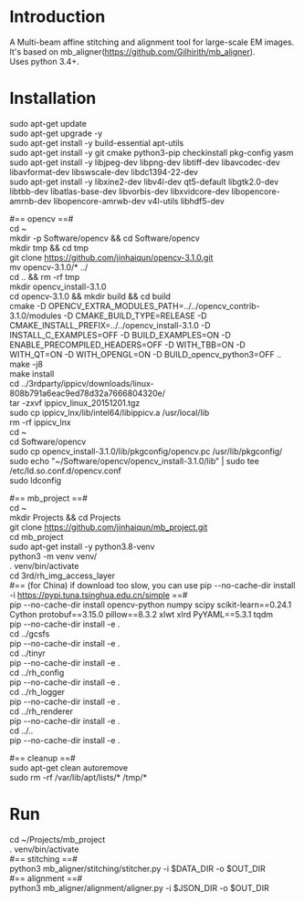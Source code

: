# Introduction
A Multi-beam affine stitching and alignment tool for large-scale EM images. It's based on mb_aligner(https://github.com/Gilhirith/mb_aligner).  
Uses python 3.4+.

# Installation
sudo apt-get update  
sudo apt-get upgrade -y  
sudo apt-get install -y build-essential apt-utils  
sudo apt-get install -y git cmake python3-pip checkinstall pkg-config yasm  
sudo apt-get install -y libjpeg-dev libpng-dev libtiff-dev libavcodec-dev libavformat-dev libswscale-dev libdc1394-22-dev  
sudo apt-get install -y libxine2-dev libv4l-dev qt5-default libgtk2.0-dev libtbb-dev libatlas-base-dev libvorbis-dev libxvidcore-dev libopencore-amrnb-dev libopencore-amrwb-dev v4l-utils libhdf5-dev  

#== opencv ==#  
cd ~  
mkdir -p Software/opencv && cd Software/opencv  
mkdir tmp && cd tmp  
git clone https://github.com/jinhaiqun/opencv-3.1.0.git  
mv opencv-3.1.0/* ../  
cd .. && rm -rf tmp  
mkdir opencv_install-3.1.0  
cd opencv-3.1.0 && mkdir build && cd build  
cmake -D OPENCV_EXTRA_MODULES_PATH=../../opencv_contrib-3.1.0/modules -D CMAKE_BUILD_TYPE=RELEASE -D CMAKE_INSTALL_PREFIX=../../opencv_install-3.1.0 -D INSTALL_C_EXAMPLES=OFF -D BUILD_EXAMPLES=ON -D ENABLE_PRECOMPILED_HEADERS=OFF -D WITH_TBB=ON -D WITH_QT=ON -D WITH_OPENGL=ON -D BUILD_opencv_python3=OFF ..  
make -j8  
make install  
cd ../3rdparty/ippicv/downloads/linux-808b791a6eac9ed78d32a7666804320e/  
tar -zxvf ippicv_linux_20151201.tgz  
sudo cp ippicv_lnx/lib/intel64/libippicv.a /usr/local/lib  
rm -rf ippicv_lnx  
cd ~  
cd Software/opencv  
sudo cp opencv_install-3.1.0/lib/pkgconfig/opencv.pc /usr/lib/pkgconfig/  
sudo echo "~/Software/opencv/opencv_install-3.1.0/lib" | sudo tee /etc/ld.so.conf.d/opencv.conf  
sudo ldconfig  

#== mb_project ==#  
cd ~  
mkdir Projects && cd Projects  
git clone https://github.com/jinhaiqun/mb_project.git  
cd mb_project  
sudo apt-get install -y python3.8-venv  
python3 -m venv venv/  
. venv/bin/activate  
cd 3rd/rh_img_access_layer  
#== (for China) if download too slow, you can use pip --no-cache-dir install -i https://pypi.tuna.tsinghua.edu.cn/simple ==#  
pip --no-cache-dir install opencv-python numpy scipy scikit-learn==0.24.1 Cython protobuf==3.15.0 pillow==8.3.2 xlwt xlrd PyYAML==5.3.1 tqdm  
pip --no-cache-dir install -e .  
cd ../gcsfs  
pip --no-cache-dir install -e .  
cd ../tinyr  
pip --no-cache-dir install -e .  
cd ../rh_config  
pip --no-cache-dir install -e .  
cd ../rh_logger  
pip --no-cache-dir install -e .  
cd ../rh_renderer  
pip --no-cache-dir install -e .  
cd ../..  
pip --no-cache-dir install -e .  

#== cleanup ==#  
sudo apt-get clean autoremove  
sudo rm -rf /var/lib/apt/lists/* /tmp/*  

# Run
cd ~/Projects/mb_project  
. venv/bin/activate  
#== stitching ==#  
python3 mb_aligner/stitching/stitcher.py -i $DATA_DIR -o $OUT_DIR  
#== alignment ==#  
python3 mb_aligner/alignment/aligner.py -i $JSON_DIR -o $OUT_DIR  

 
